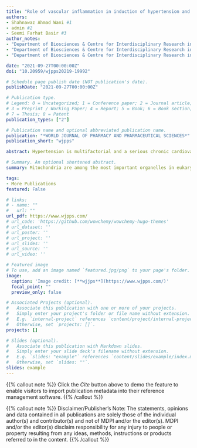 ```yaml
---
title: "Role of vascular inflammation in induction of hypertension and therapeutic role of plant-derived terpenes"
authors:
- Shahnawaz Ahmad Wani #1
- admin #2
- Seemi Farhat Basir #3
author_notes:
- "Department of Biosciences & Centre for Interdisciplinary Research in Basic Sciences, Jamia Millia Islamia, New Delhi 110025, India" #1
- "Department of Biosciences & Centre for Interdisciplinary Research in Basic Sciences, Jamia Millia Islamia, New Delhi 110025, India" #2
- "Department of Biosciences & Centre for Interdisciplinary Research in Basic Sciences, Jamia Millia Islamia, New Delhi 110025, India" #3

date: "2021-09-27T00:00:00Z"
doi: "10.20959/wjpps20219-19992"

# Schedule page publish date (NOT publication's date).
publishDate: "2021-09-27T00:00:00Z"

# Publication type.
# Legend: 0 = Uncategorized; 1 = Conference paper; 2 = Journal article;
# 3 = Preprint / Working Paper; 4 = Report; 5 = Book; 6 = Book section;
# 7 = Thesis; 8 = Patent
publication_types: ["2"]

# Publication name and optional abbreviated publication name.
publication: "*WORLD JOURNAL OF PHARMACY AND PHARMACEUTICAL SCIENCES*"
publication_short: "wjpps"

abstract: Hypertension is multifactorial and a serious chronic cardiovascularcondition which affects the majority of population all over the world.Inflammation is a protective mechanism in response to infection orinjury to the cells and maintains homeostasis within the body.However, sustained robust inflammation can cause vasoconstriction,provoking hypertension. The aetiology of high blood pressure iscomplex, and its exact mechanism is still yet to be discovered.However, we have tried to propose a general outlook of howinflammation induces hypertension. During injury, the innate immunesystem gets activated and releases pro-hypertensive cytokines andTNF-α. On further stimulation, it leads to the activation of adaptive immune response andreleases pro-inflammatory mediators resulting into low-grade inflammation leading towardsincreased blood pressure and damage to end-organs. The immune mediated forms ofhypertension can provide a hypothesis that may explain how an immune response that istriggered by the central nervous system would cause hypertension. Angiotensin-II, amodulator of blood pressure, can access CNS via circumventricular organs to activatecirculating T-cells during vascular inflammation. ROS mediated generation of inflammatoryresponse is also a major contributor to hypertension. Terpenes are plant derived secondarymetabolites that have shown their role in many biological processes such as plant growth,development, reproduction and defence. They are considered as a potent therapeutic agentagainst hypertension due to their vasorelaxant and anti-inflammatory properties.

# Summary. An optional shortened abstract.
summary: Mitochondria are among the most important organelles in eukaryotic cells and have a distinctive structure composed of lipid-bilayer membranes [1]. A mitochondrion has a unique structure comprising four parts the outer mitochondrial membrane (OMM), the inter-membranous space (IMS), the inner mitochondrial membrane (IMM), and the matrix, with each part performing a specific role. The permeability of mitochondrial lipid membranes differs; the outer membrane is permeable to a broad range of small molecules, but the inner membrane is selective [2]. The passage of molecules through the IMM is controlled by a variety of specialized channel proteins [3]. 

tags:
- More Publications
featured: False

# links:
# - name: ""
#   url: ""
url_pdf: https://www.wjpps.com/
# url_code: 'https://github.com/wowchemy/wowchemy-hugo-themes'
# url_dataset: ''
# url_poster: ''
# url_project: ''
# url_slides: ''
# url_source: ''
# url_video: ''

# Featured image
# To use, add an image named `featured.jpg/png` to your page's folder. 
image:
  caption: 'Image credit: [**wjjps**](https://www.wjpps.com/)'
  focal_point: ""
  preview_only: false

# Associated Projects (optional).
#   Associate this publication with one or more of your projects.
#   Simply enter your project's folder or file name without extension.
#   E.g. `internal-project` references `content/project/internal-project/index.md`.
#   Otherwise, set `projects: []`.
projects: []

# Slides (optional).
#   Associate this publication with Markdown slides.
#   Simply enter your slide deck's filename without extension.
#   E.g. `slides: "example"` references `content/slides/example/index.md`.
#   Otherwise, set `slides: ""`.
slides: example
---
```


{{% callout note %}}
Click the *Cite* button above to demo the feature to enable visitors to import publication metadata into their reference management software.
{{% /callout %}}

{{% callout note %}}
Disclaimer/Publisher’s Note: The statements, opinions and data contained in all publications are solely those of the individual author(s) and contributor(s) and not of MDPI and/or the editor(s). MDPI and/or the editor(s) disclaim responsibility for any injury to people or property resulting from any ideas, methods, instructions or products referred to in the content.
{{% /callout %}}

